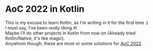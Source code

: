 # AoC 2022 in Kotlin
This is my excuse to learn Kotlin, as I'm writing in it for the first time :)<br>
I must say, I've been *really* liking it!<br>
Maybe I'll do other projects in Kotlin from now on (Already tried Kotlin/Native, it's like magic).<br>
Anywhom though, these are most or some solutions for [AoC 2022](https://adventofcode.com/2022).